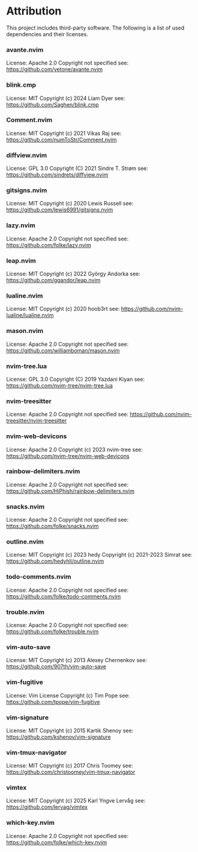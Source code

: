 # Attribution

This project includes third-party software.
The following is a list of used dependencies and their licenses.

### avante.nvim
License: Apache 2.0
Copyright not specified
see: https://github.com/yetone/avante.nvim

### blink.cmp
License: MIT
Copyright (c) 2024 Liam Dyer
see: https://github.com/Saghen/blink.cmp

### Comment.nvim
License: MIT
Copyright (c) 2021 Vikas Raj
see: https://github.com/numToStr/Comment.nvim

### diffview.nvim
License: GPL 3.0
Copyright (C) 2021 Sindre T. Strøm
see: https://github.com/sindrets/diffview.nvim

### gitsigns.nvim
License: MIT
Copyright (c) 2020 Lewis Russell
see: https://github.com/lewis6991/gitsigns.nvim

### lazy.nvim
License: Apache 2.0
Copyright not specified
see: https://github.com/folke/lazy.nvim

### leap.nvim
License: MIT
Copyright (c) 2022 György Andorka
see: https://github.com/ggandor/leap.nvim

### lualine.nvim
License: MIT
Copyright (c) 2020 hoob3rt
see: https://github.com/nvim-lualine/lualine.nvim

### mason.nvim
License: Apache 2.0
Copyright not specified
see: https://github.com/williamboman/mason.nvim

### nvim-tree.lua
License: GPL 3.0
Copyright (C) 2019 Yazdani Kiyan
see: https://github.com/nvim-tree/nvim-tree.lua

### nvim-treesitter
License: Apache 2.0
Copyright not specified
see: https://github.com/nvim-treesitter/nvim-treesitter

### nvim-web-devicons
License: Apache 2.0
Copyright (c) 2023 nvim-tree
see: https://github.com/nvim-tree/nvim-web-devicons

### rainbow-delimiters.nvim
License: Apache 2.0
Copyright not specified
see: https://github.com/HiPhish/rainbow-delimiters.nvim

### snacks.nvim
License: Apache 2.0
Copyright not specified
see: https://github.com/folke/snacks.nvim

### outline.nvim
License: MIT
Copyright (c) 2023 hedy
Copyright (c) 2021-2023 Simrat
see: https://github.com/hedyhli/outline.nvim

### todo-comments.nvim
License: Apache 2.0
Copyright not specified
see: https://github.com/folke/todo-comments.nvim

### trouble.nvim
License: Apache 2.0
Copyright not specified
see: https://github.com/folke/trouble.nvim

### vim-auto-save
License: MIT
Copyright (c) 2013 Alexey Chernenkov
see: https://github.com/907th/vim-auto-save

### vim-fugitive
License: Vim License
Copyright (c) Tim Pope
see: https://github.com/tpope/vim-fugitive

### vim-signature
License: MIT
Copyright (c) 2015 Kartik Shenoy
see: https://github.com/kshenoy/vim-signature

### vim-tmux-navigator
License: MIT
Copyright (c) 2017 Chris Toomey
see: https://github.com/christoomey/vim-tmux-navigator

### vimtex
License: MIT
Copyright (c) 2025 Karl Yngve Lervåg
see: https://github.com/lervag/vimtex

### which-key.nvim
License: Apache 2.0
Copyright not specified
see: https://github.com/folke/which-key.nvim
